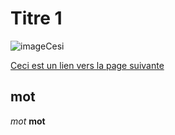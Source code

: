 # Titre 1

![imageCesi](https://www.cesi.fr/wp-content/uploads/2018/11/logo-CESI.png)

[Ceci est un lien vers la page suivante](exempleMarkdown2.md)

## mot
*mot*
**mot**

